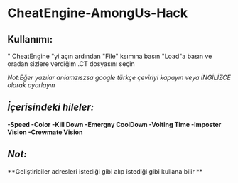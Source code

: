 # CheatEngine-AmongUs-Hack


Kullanımı:
---------
" CheatEngine "yi açın ardından "File" ksımına basın "Load"a basın ve oradan sizlere verdiğim .CT dosyasını seçin



*Not:Eğer yazılar anlamzıszsa google türkçe çeviriyi kapayın veya İNGİLİZCE olarak ayarlayın*






*İçerisindeki hileler:*
---------------

**-Speed
-Color
-Kill Down
-Emergny CoolDown
-Voiting Time
-Imposter Vision
-Crewmate Vision**



*Not:*
-------
**Geliştiriciler adresleri istediği gibi alıp istediği gibi kullana bilir **
